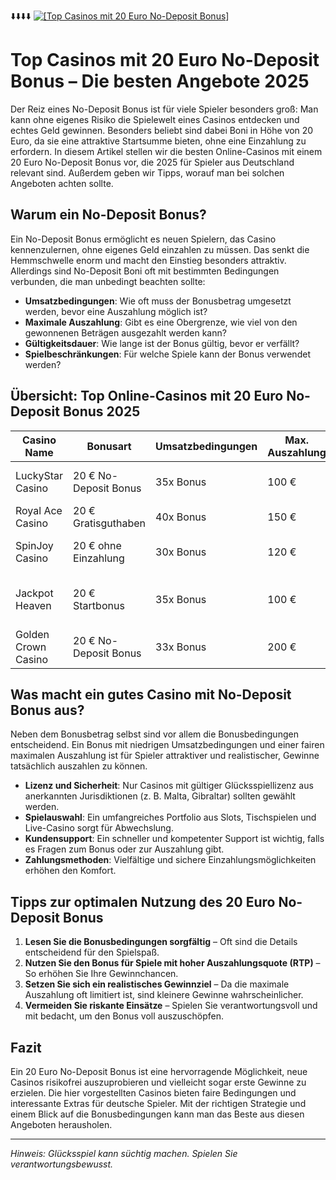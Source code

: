 ⬇️⬇️⬇️⬇️
[![[Top Casinos mit 20 Euro No-Deposit Bonus]](https://123-caf.pages.dev/gitsignup.png)](https://vrmoo.ru/Bt82HjjY)

# Top Casinos mit 20 Euro No-Deposit Bonus – Die besten Angebote 2025

Der Reiz eines No-Deposit Bonus ist für viele Spieler besonders groß: Man kann ohne eigenes Risiko die Spielewelt eines Casinos entdecken und echtes Geld gewinnen. Besonders beliebt sind dabei Boni in Höhe von 20 Euro, da sie eine attraktive Startsumme bieten, ohne eine Einzahlung zu erfordern. In diesem Artikel stellen wir die besten Online-Casinos mit einem 20 Euro No-Deposit Bonus vor, die 2025 für Spieler aus Deutschland relevant sind. Außerdem geben wir Tipps, worauf man bei solchen Angeboten achten sollte.

## Warum ein No-Deposit Bonus?

Ein No-Deposit Bonus ermöglicht es neuen Spielern, das Casino kennenzulernen, ohne eigenes Geld einzahlen zu müssen. Das senkt die Hemmschwelle enorm und macht den Einstieg besonders attraktiv. Allerdings sind No-Deposit Boni oft mit bestimmten Bedingungen verbunden, die man unbedingt beachten sollte:

- **Umsatzbedingungen**: Wie oft muss der Bonusbetrag umgesetzt werden, bevor eine Auszahlung möglich ist?
- **Maximale Auszahlung**: Gibt es eine Obergrenze, wie viel von den gewonnenen Beträgen ausgezahlt werden kann?
- **Gültigkeitsdauer**: Wie lange ist der Bonus gültig, bevor er verfällt?
- **Spielbeschränkungen**: Für welche Spiele kann der Bonus verwendet werden?

## Übersicht: Top Online-Casinos mit 20 Euro No-Deposit Bonus 2025

| Casino Name        | Bonusart            | Umsatzbedingungen | Max. Auszahlung | Besonderheiten                    |
|--------------------|---------------------|-------------------|-----------------|---------------------------------|
| LuckyStar Casino   | 20 € No-Deposit Bonus | 35x Bonus        | 100 €           | Viele Slots, schnelle Auszahlungen |
| Royal Ace Casino   | 20 € Gratisguthaben  | 40x Bonus        | 150 €           | VIP-Programm, Mobile App         |
| SpinJoy Casino     | 20 € ohne Einzahlung | 30x Bonus        | 120 €           | Breites Spielangebot, Live Casino |
| Jackpot Heaven     | 20 € Startbonus      | 35x Bonus        | 100 €           | Hohe RTP-Slots, wöchentliche Aktionen |
| Golden Crown Casino| 20 € No-Deposit Bonus| 33x Bonus        | 200 €           | Exklusive Slot-Turniere          |

## Was macht ein gutes Casino mit No-Deposit Bonus aus?

Neben dem Bonusbetrag selbst sind vor allem die Bonusbedingungen entscheidend. Ein Bonus mit niedrigen Umsatzbedingungen und einer fairen maximalen Auszahlung ist für Spieler attraktiver und realistischer, Gewinne tatsächlich auszahlen zu können.

- **Lizenz und Sicherheit**: Nur Casinos mit gültiger Glücksspiellizenz aus anerkannten Jurisdiktionen (z. B. Malta, Gibraltar) sollten gewählt werden.
- **Spielauswahl**: Ein umfangreiches Portfolio aus Slots, Tischspielen und Live-Casino sorgt für Abwechslung.
- **Kundensupport**: Ein schneller und kompetenter Support ist wichtig, falls es Fragen zum Bonus oder zur Auszahlung gibt.
- **Zahlungsmethoden**: Vielfältige und sichere Einzahlungsmöglichkeiten erhöhen den Komfort.

## Tipps zur optimalen Nutzung des 20 Euro No-Deposit Bonus

1. **Lesen Sie die Bonusbedingungen sorgfältig** – Oft sind die Details entscheidend für den Spielspaß.
2. **Nutzen Sie den Bonus für Spiele mit hoher Auszahlungsquote (RTP)** – So erhöhen Sie Ihre Gewinnchancen.
3. **Setzen Sie sich ein realistisches Gewinnziel** – Da die maximale Auszahlung oft limitiert ist, sind kleinere Gewinne wahrscheinlicher.
4. **Vermeiden Sie riskante Einsätze** – Spielen Sie verantwortungsvoll und mit bedacht, um den Bonus voll auszuschöpfen.

## Fazit

Ein 20 Euro No-Deposit Bonus ist eine hervorragende Möglichkeit, neue Casinos risikofrei auszuprobieren und vielleicht sogar erste Gewinne zu erzielen. Die hier vorgestellten Casinos bieten faire Bedingungen und interessante Extras für deutsche Spieler. Mit der richtigen Strategie und einem Blick auf die Bonusbedingungen kann man das Beste aus diesen Angeboten herausholen.

---

*Hinweis: Glücksspiel kann süchtig machen. Spielen Sie verantwortungsbewusst.*

